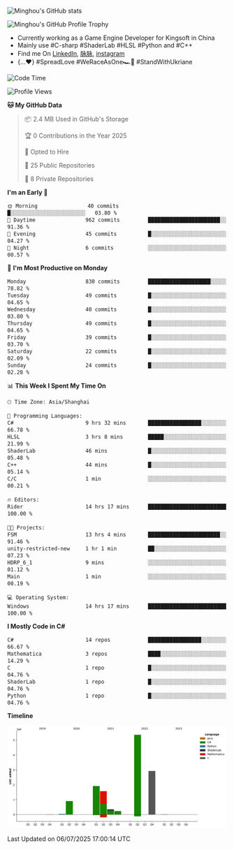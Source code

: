 ![Minghou's GitHub stats](https://github-readme-stats.vercel.app/api?username=Minghou-Lei&include_all_commits=true&show_icons=true&theme=radical)

![Minghou's GitHub Profile Trophy](https://github-profile-trophy.vercel.app/?username=Minghou-Lei&theme=onedark)

- Currently working as a Game Engine Developer for Kingsoft in China
- Mainly use #C-sharp #ShaderLab #HLSL #Python and #C++
- Find me On [LinkedIn](https://www.linkedin.com/in/%E6%98%8E%E7%9A%93-%E6%9D%8E-597356105/), [脉脉](https://maimai.cn/contact/share/card?u=kgmsdwiqpe9a&_share_channel=copy_link), [instagram](https://www.instagram.com/mistletoer76/)
- {...♥️} #SpreadLove #WeRaceAsOne🏎🌈 #StandWithUkriane

<!-- ![Minghou's GitHub stats](https://github-readme-stats.vercel.app/api/top-langs/?username=Minghou-lei&layout=compact&theme=radical) -->

<!--START_SECTION:waka-->
![Code Time](http://img.shields.io/badge/Code%20Time-792%20hrs%2055%20mins-blue)

![Profile Views](http://img.shields.io/badge/Profile%20Views-0-blue)

**🐱 My GitHub Data** 

> 📦 2.4 MB Used in GitHub's Storage 
 > 
> 🏆 0 Contributions in the Year 2025
 > 
> 💼 Opted to Hire
 > 
> 📜 25 Public Repositories 
 > 
> 🔑 8 Private Repositories 
 > 
**I'm an Early 🐤** 

```text
🌞 Morning                40 commits          █░░░░░░░░░░░░░░░░░░░░░░░░   03.80 % 
🌆 Daytime                962 commits         ███████████████████████░░   91.36 % 
🌃 Evening                45 commits          █░░░░░░░░░░░░░░░░░░░░░░░░   04.27 % 
🌙 Night                  6 commits           ░░░░░░░░░░░░░░░░░░░░░░░░░   00.57 % 
```
📅 **I'm Most Productive on Monday** 

```text
Monday                   830 commits         ████████████████████░░░░░   78.82 % 
Tuesday                  49 commits          █░░░░░░░░░░░░░░░░░░░░░░░░   04.65 % 
Wednesday                40 commits          █░░░░░░░░░░░░░░░░░░░░░░░░   03.80 % 
Thursday                 49 commits          █░░░░░░░░░░░░░░░░░░░░░░░░   04.65 % 
Friday                   39 commits          █░░░░░░░░░░░░░░░░░░░░░░░░   03.70 % 
Saturday                 22 commits          █░░░░░░░░░░░░░░░░░░░░░░░░   02.09 % 
Sunday                   24 commits          █░░░░░░░░░░░░░░░░░░░░░░░░   02.28 % 
```


📊 **This Week I Spent My Time On** 

```text
🕑︎ Time Zone: Asia/Shanghai

💬 Programming Languages: 
C#                       9 hrs 32 mins       █████████████████░░░░░░░░   66.78 % 
HLSL                     3 hrs 8 mins        █████░░░░░░░░░░░░░░░░░░░░   21.99 % 
ShaderLab                46 mins             █░░░░░░░░░░░░░░░░░░░░░░░░   05.48 % 
C++                      44 mins             █░░░░░░░░░░░░░░░░░░░░░░░░   05.14 % 
C/C                      1 min               ░░░░░░░░░░░░░░░░░░░░░░░░░   00.21 % 

🔥 Editors: 
Rider                    14 hrs 17 mins      █████████████████████████   100.00 % 

🐱‍💻 Projects: 
FSM                      13 hrs 4 mins       ███████████████████████░░   91.46 % 
unity-restricted-new     1 hr 1 min          ██░░░░░░░░░░░░░░░░░░░░░░░   07.23 % 
HDRP_6_1                 9 mins              ░░░░░░░░░░░░░░░░░░░░░░░░░   01.12 % 
Main                     1 min               ░░░░░░░░░░░░░░░░░░░░░░░░░   00.19 % 

💻 Operating System: 
Windows                  14 hrs 17 mins      █████████████████████████   100.00 % 
```

**I Mostly Code in C#** 

```text
C#                       14 repos            █████████████████░░░░░░░░   66.67 % 
Mathematica              3 repos             ████░░░░░░░░░░░░░░░░░░░░░   14.29 % 
C                        1 repo              █░░░░░░░░░░░░░░░░░░░░░░░░   04.76 % 
ShaderLab                1 repo              █░░░░░░░░░░░░░░░░░░░░░░░░   04.76 % 
Python                   1 repo              █░░░░░░░░░░░░░░░░░░░░░░░░   04.76 % 
```



**Timeline**

![Lines of Code chart](https://raw.githubusercontent.com/Minghou-Lei/Minghou-Lei/main/assets/bar_graph.png)


 Last Updated on 06/07/2025 17:00:14 UTC
<!--END_SECTION:waka-->

